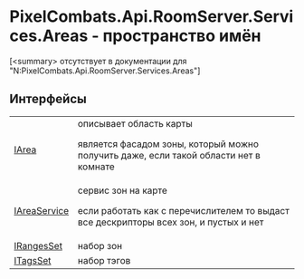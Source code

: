 # PixelCombats.Api.RoomServer.Services.Areas - пространство имён


\[&lt;summary&gt; отсутствует в документации для "N:PixelCombats.Api.RoomServer.Services.Areas"\]



## Интерфейсы
<table>
<tr>
<td><a href="751e2240-cdf8-62a5-f071-0b54a73d2b57">IArea</a></td>
<td>описывает область карты <p>является фасадом зоны, который можно получить даже, если такой области нет в комнате</p></td></tr>
<tr>
<td><a href="7e9d3398-40fa-0aae-013e-a81cfcc39bc7">IAreaService</a></td>
<td>сервис зон на карте <p>если работать как с перечислителем то выдаст все дескрипторы всех зон, и пустых и нет</p></td></tr>
<tr>
<td><a href="4c324702-bbb5-1b7f-4b29-ae97d286640d">IRangesSet</a></td>
<td>набор зон</td></tr>
<tr>
<td><a href="ce59eee5-9c29-53e7-390b-50d569d6b818">ITagsSet</a></td>
<td>набор тэгов</td></tr>
</table>